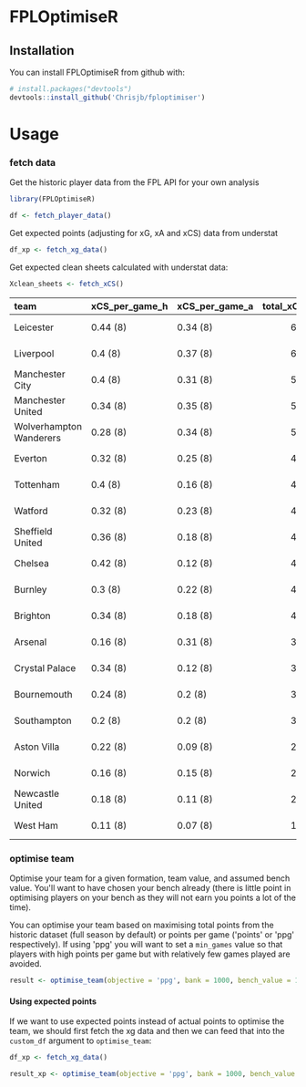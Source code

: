 # FPLOptimiseR

## Installation
You can install FPLOptimiseR from github with:
``` r
# install.packages("devtools")
devtools::install_github('Chrisjb/fploptimiser')
```


# Usage

### fetch data
Get the historic player data from the FPL API for your own analysis
``` r
library(FPLOptimiseR)

df <- fetch_player_data()
```

Get expected points (adjusting for xG, xA and xCS) data from understat
``` r
df_xp <- fetch_xg_data()
```

Get expected clean sheets calculated with understat data:

``` r
Xclean_sheets <- fetch_xCS()
```


|team                    |xCS_per_game_h |xCS_per_game_a | total_xCS|value    |
|:-----------------------|:--------------|:--------------|---------:|:--------|
|Leicester               |0.44 (8)       |0.34 (8)       |       6.2|7 (0.8)  |
|Liverpool               |0.4 (8)        |0.37 (8)       |       6.2|3 (-3.2) |
|Manchester City         |0.4 (8)        |0.31 (8)       |       5.6|5 (-0.6) |
|Manchester United       |0.34 (8)       |0.35 (8)       |       5.5|2 (-3.5) |
|Wolverhampton Wanderers |0.28 (8)       |0.34 (8)       |       5.0|4 (-1)   |
|Everton                 |0.32 (8)       |0.25 (8)       |       4.6|3 (-1.6) |
|Tottenham               |0.4 (8)        |0.16 (8)       |       4.5|2 (-2.5) |
|Watford                 |0.32 (8)       |0.23 (8)       |       4.3|4 (-0.3) |
|Sheffield United        |0.36 (8)       |0.18 (8)       |       4.3|5 (0.7)  |
|Chelsea                 |0.42 (8)       |0.12 (8)       |       4.3|3 (-1.3) |
|Burnley                 |0.3 (8)        |0.22 (8)       |       4.2|5 (0.8)  |
|Brighton                |0.34 (8)       |0.18 (8)       |       4.1|4 (-0.1) |
|Arsenal                 |0.16 (8)       |0.31 (8)       |       3.7|2 (-1.7) |
|Crystal Palace          |0.34 (8)       |0.12 (8)       |       3.7|6 (2.3)  |
|Bournemouth             |0.24 (8)       |0.2 (8)        |       3.5|0 (-3.5) |
|Southampton             |0.2 (8)        |0.2 (8)        |       3.2|2 (-1.2) |
|Aston Villa             |0.22 (8)       |0.09 (8)       |       2.5|3 (0.5)  |
|Norwich                 |0.16 (8)       |0.15 (8)       |       2.5|2 (-0.5) |
|Newcastle United        |0.18 (8)       |0.11 (8)       |       2.3|4 (1.7)  |
|West Ham                |0.11 (8)       |0.07 (8)       |       1.4|4 (2.6)  |


### optimise team
Optimise your team for a given formation, team value, and assumed bench value. You'll want to have chosen your bench already (there is little point in optimising players on your bench as they will not earn you points a lot of the time).

You can optimise your team based on maximising total points from the historic dataset (full season by default) or points per game ('points' or 'ppg' respectively). If using 'ppg' you will want to set a `min_games` value  so that players with high points per game but with relatively few games played are avoided.

``` r
result <- optimise_team(objective = 'ppg', bank = 1000, bench_value = 170, gk = 1, def = 3, mid = 4, fwd = 3, min_games = 3)
```

#### Using expected points 
If we want to use expected points instead of actual points to optimise the team, we should first fetch the xg data and then we can feed that into the `custom_df` argument to `optimise_team`:

```r
df_xp <- fetch_xg_data()

result_xp <- optimise_team(objective = 'ppg', bank = 1000, bench_value = 170, gk = 1, def = 3, mid = 4, fwd = 3, min_games = 3, custom_df = df_xp)
```
